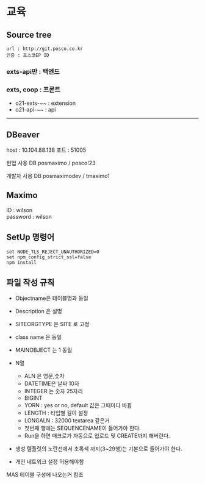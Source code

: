 # 교육

## Source tree
```
url : http://git.posco.co.kr
인증 : 포스코EP ID
```

### exts-api만 : 백엔드
### exts, coop : 프론트

- o21-exts-~~ : extension
- o21-api-~~ : api

---

## DBeaver

host : 10.104.88.138
포트 : 51005

현업 사용 DB
posmaximo / posco!23

개발자 사용 DB
posmaximodev / tmaximo1

## Maximo
ID : wilson <br>
password : wilson

## SetUp 명령어
```
set NODE_TLS_REJECT_UNAUTHORIZED=0
set npm_config_strict_ssl=false
npm install
```


## 파일 작성 규칙
- Objectname은 테이블명과 동일
- Description 은 설명
- SITEORGTYPE 은 SITE 로 고정
- class name 은 동일
- MAINOBJECT 는 1 동일

- N열
    - ALN 은 영문,숫자
    - DATETIME은 날짜 10자
    - INTEGER 는 숫자 25자리
    - BIGINT
    - YORN : yes or no, default 값은 그때마다 바뀜
    - LENGTH : 타입별 길이 설정
    - LONGALN : 32000 textarea 같은거
    - 첫번째 행에는 SEQUENCENAME이 들어가야 한다.
    - Run을 하면 매크로가 자동으로 업로드 및 CREATE까지 해버린다.
- 생성 템플릿의 노란선에서 초록색 까지(3~29행)는 기본으로 들어가야 한다.
- 개인 네트워크 설정 허용해야함



MAS 테이블 구성에 나오는거 참조
